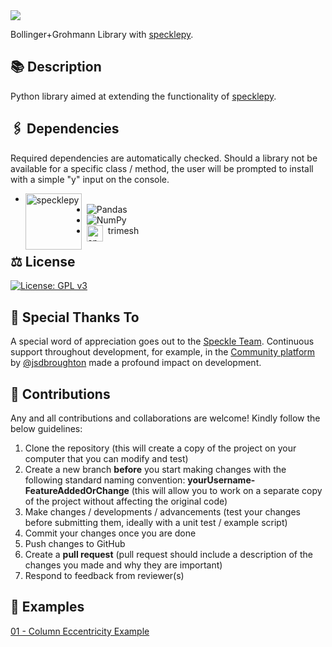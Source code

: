 <img src="https://1.bp.blogspot.com/-RrcxkaI7Os0/T3mMqn0ksXI/AAAAAAAABSE/oxogNNNudjw/s1600/BP.jpg" style="padding-right:5px;">

Bollinger+Grohmann Library with [specklepy](https://github.com/specklesystems/specklepy).

## 📚 Description
Python library aimed at extending the functionality of [specklepy](https://github.com/specklesystems/specklepy).

## 🖇 Dependencies
Required dependencies are automatically checked. Should a library not be available for a specific class / method, the user will be prompted to install with a simple "y" input on the console. 
* <img align="left" alt="specklepy" width="90px" src="https://speckle.systems/content/images/2022/06/logo-blue-2.png" style="padding-right:5px;">
* ![Pandas](https://img.shields.io/badge/pandas-%23150458.svg?style=for-the-badge&logo=pandas&logoColor=white)
* ![NumPy](https://img.shields.io/badge/numpy-%23013243.svg?style=for-the-badge&logo=numpy&logoColor=white)
* <img align="left" alt="specklepy" width="26px" src="https://user-images.githubusercontent.com/1403074/50364429-c135c980-0524-11e9-8128-bdefe1ea8de8.png" style="padding-right:5px;">trimesh

## ⚖ License
[![License: GPL v3](https://img.shields.io/badge/License-GPLv3-blue.svg)](https://www.gnu.org/licenses/gpl-3.0)

## 🙌 Special Thanks To
A special word of appreciation goes out to the [Speckle Team](https://speckle.systems/). Continuous support throughout development, for example, in the [Community platform](https://speckle.community/) by [@jsdbroughton](https://github.com/jsdbroughton) made a profound impact on development.

## 🚀 Contributions
Any and all contributions and collaborations are welcome! Kindly follow the below guidelines:
1. Clone the repository (this will create a copy of the project on your computer that you can modify and test)
2. Create a new branch **before** you start making changes with the following standard naming convention: **yourUsername-FeatureAddedOrChange** (this will allow you to work on a separate copy of the project without affecting the original code)
3. Make changes / developments / advancements (test your changes before submitting them, ideally with a unit test / example script)
4. Commit your changes once you are done
5. Push changes to GitHub
6. Create a **pull request** (pull request should include a description of the changes you made and why they are important)
7. Respond to feedback from reviewer(s)

## 💭 Examples
[01 - Column Eccentricity Example](https://github.com/BollingerGrohmann/SPKL-BG-SpecklePY-LIB/wiki/01-Column-Eccentricity-Example)

